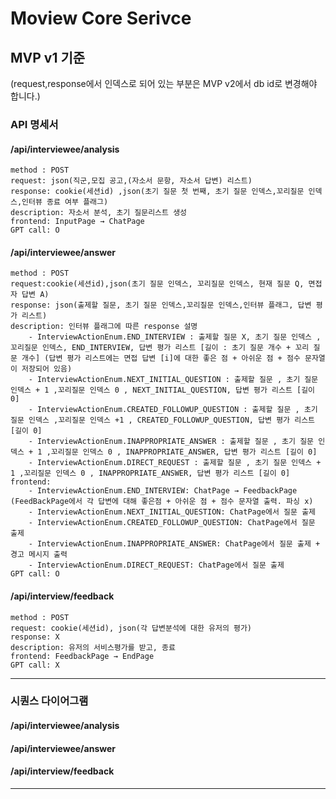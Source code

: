 # Moview Core Serivce

## MVP v1 기준

(request,response에서 인덱스로 되어 있는 부분은 MVP v2에서 db id로 변경해야 합니다.)

### API 명세서
#### /api/interviewee/analysis
```
method : POST
request: json(직군,모집 공고,(자소서 문항, 자소서 답변) 리스트)
response: cookie(세션id) ,json(초기 질문 첫 번째, 초기 질문 인덱스,꼬리질문 인덱스,인터뷰 종료 여부 플래그)
description: 자소서 분석, 초기 질문리스트 생성
frontend: InputPage → ChatPage
GPT call: O
```

#### /api/interviewee/answer
```
method : POST
request:cookie(세션id),json(초기 질문 인덱스, 꼬리질문 인덱스, 현재 질문 Q, 면접자 답변 A)
response: json(출제할 질문, 초기 질문 인덱스,꼬리질문 인덱스,인터뷰 플래그, 답변 평가 리스트) 
description: 인터뷰 플래그에 따른 response 설명
    - InterviewActionEnum.END_INTERVIEW : 출제할 질문 X, 초기 질문 인덱스 ,꼬리질문 인덱스, END_INTERVIEW, 답변 평가 리스트 [길이 : 초기 질문 개수 + 꼬리 질문 개수] (답변 평가 리스트에는 면접 답변 [i]에 대한 좋은 점 + 아쉬운 점 + 점수 문자열이 저장되어 있음)
    - InterviewActionEnum.NEXT_INITIAL_QUESTION : 출제할 질문 , 초기 질문 인덱스 + 1 ,꼬리질문 인덱스 0 , NEXT_INITIAL_QUESTION, 답변 평가 리스트 [길이 0]
    - InterviewActionEnum.CREATED_FOLLOWUP_QUESTION : 출제할 질문 , 초기 질문 인덱스 ,꼬리질문 인덱스 +1 , CREATED_FOLLOWUP_QUESTION, 답변 평가 리스트 [길이 0]
    - InterviewActionEnum.INAPPROPRIATE_ANSWER : 출제할 질문 , 초기 질문 인덱스 + 1 ,꼬리질문 인덱스 0 , INAPPROPRIATE_ANSWER, 답변 평가 리스트 [길이 0]
    - InterviewActionEnum.DIRECT_REQUEST : 출제할 질문 , 초기 질문 인덱스 + 1 ,꼬리질문 인덱스 0 , INAPPROPRIATE_ANSWER, 답변 평가 리스트 [길이 0]
frontend:
    - InterviewActionEnum.END_INTERVIEW: ChatPage → FeedbackPage (FeedBackPage에서 각 답변에 대해 좋은점 + 아쉬운 점 + 점수 문자열 출력. 파싱 x)
    - InterviewActionEnum.NEXT_INITIAL_QUESTION: ChatPage에서 질문 출제
    - InterviewActionEnum.CREATED_FOLLOWUP_QUESTION: ChatPage에서 질문 출제
    - InterviewActionEnum.INAPPROPRIATE_ANSWER: ChatPage에서 질문 출제 + 경고 메시지 출력
    - InterviewActionEnum.DIRECT_REQUEST: ChatPage에서 질문 출제
GPT call: O
```

#### /api/interview/feedback
```
method : POST
request: cookie(세션id), json(각 답변분석에 대한 유저의 평가)
response: X
description: 유저의 서비스평가를 받고, 종료
frontend: FeedbackPage → EndPage 
GPT call: X
```

***

### 시퀀스 다이어그램

#### /api/interviewee/analysis

#### /api/interviewee/answer

#### /api/interview/feedback

***